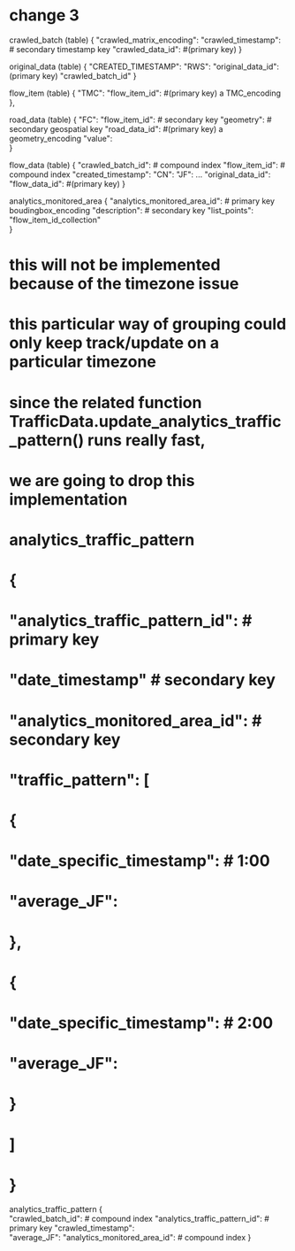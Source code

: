 # change 3

crawled_batch (table)
    {
        "crawled_matrix_encoding":
        "crawled_timestamp":                     # secondary timestamp key
        "crawled_data_id":                       #(primary key)
    }

original_data (table)
    {
        "CREATED_TIMESTAMP":
        "RWS":
        "original_data_id": (primary key)
        "crawled_batch_id"
    }

flow_item  (table)
    {
        "TMC":
        "flow_item_id":                   #(primary key)  a TMC_encoding 
    },

road_data (table)
    {
        "FC":
        "flow_item_id":                     # secondary key
        "geometry":                         # secondary geospatial key
        "road_data_id":                     #(primary key) a geometry_encoding
        "value":                    
    }

flow_data (table)
    {
        "crawled_batch_id":                  # compound index
        "flow_item_id":                      # compound index
        "created_timestamp":
        "CN":
        "JF":
        ...
        "original_data_id":
        "flow_data_id":                    #(primary key)
    }

analytics_monitored_area
    {
        "analytics_monitored_area_id":                # primary key  boudingbox_encoding
        "description":                                # secondary key
        "list_points":
        "flow_item_id_collection"      
    }


# this will not be implemented because of the timezone issue
# this particular way of grouping could only keep track/update on a particular timezone
# since the related function TrafficData.update_analytics_traffic_pattern() runs really fast,
# we are going to drop this implementation
#   analytics_traffic_pattern
#       {
#           "analytics_traffic_pattern_id":            # primary key
#           "date_timestamp"                           # secondary key
#           "analytics_monitored_area_id":                # secondary key
#           "traffic_pattern": [
#               {
#               "date_specific_timestamp":             # 1:00
#               "average_JF":
#               },
#               {
#               "date_specific_timestamp":             # 2:00
#               "average_JF":
#               }
#           ]
#       }

analytics_traffic_pattern
    {   
        "crawled_batch_id":                       # compound index
        "analytics_traffic_pattern_id":           # primary key
        "crawled_timestamp":                      
        "average_JF":
        "analytics_monitored_area_id":            # compound index
    }  